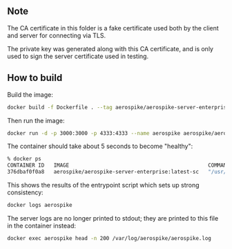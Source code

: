 ## Note

The CA certificate in this folder is a fake certificate used both by the client and server for connecting via TLS.

The private key was generated along with this CA certificate, and is only used to sign the server certificate used in testing.

## How to build

Build the image:
```sh
docker build -f Dockerfile . --tag aerospike/aerospike-server-enterprise:latest-sc
```

Then run the image:
```sh
docker run -d -p 3000:3000 -p 4333:4333 --name aerospike aerospike/aerospike-server-enterprise:latest-sc
```

The container should take about 5 seconds to become "healthy":

```sh
% docker ps
CONTAINER ID   IMAGE                                             COMMAND                  CREATED        STATUS                           PORTS                                                           NAMES
376dbaf0f0a8   aerospike/aerospike-server-enterprise:latest-sc   "/usr/bin/as-tini-st…"   1 second ago   Up 1 second (health: starting)   0.0.0.0:3000->3000/tcp, 0.0.0.0:4333->4333/tcp, 3001-3002/tcp   aerospike
```

This shows the results of the entrypoint script which sets up strong consistency:
```sh
docker logs aerospike
```

The server logs are no longer printed to stdout; they are printed to this file in the container instead:
```sh
docker exec aerospike head -n 200 /var/log/aerospike/aerospike.log
```
